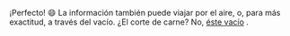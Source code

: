 ¡Perfecto! :smile: La información también puede viajar por el aire, o, para más exactitud, a través del vacío. ¿El corte de carne? No, [éste vacío](https://es.wikipedia.org/wiki/Vac%C3%ADo) . 